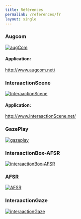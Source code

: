 ```yaml
---
title: Références
permalink: /references/fr
layout: single
---
```


### Augcom
<a href="https://interaactiongroup.github.io/AugCom/fr"><img src="../assets/userGuideImages/logoAugCom.png" alt="augCom"></a>
#### Application:
http://www.augcom.net/

### InteraactionScene
<a href="https://interaactiongroup.github.io/InteraactionScene/fr"><img src="../assets/images/logoInteraactionScene.png" alt="InteraactionScene"></a>
#### Application:
http://www.interaactionScene.net/

### GazePlay
<a href="http://www.gazeplay.net/"><img src="../assets/userGuideImages/gazeplayClassicLogo.png" alt="gazeplay"></a>

### InteraactionBox-AFSR
<a href="https://interaactionbox.afsr.fr/"><img src="../assets/userGuideImages/interaactionBox-AFSR.png" alt="interaactionBox-AFSR"></a>

### AFSR
<a href="https://afsr.fr/"><img src="../assets/userGuideImages/afsrlogo.png" alt="AFSR"></a>

### InteraactionGaze
<a href="https://interaactiongroup.github.io/interaactionGaze/"><img src="../assets/images/logoInteraactionGaze.png" alt="interaactionGaze"></a>
